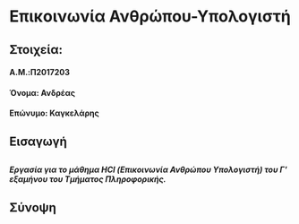 # Επικοινωνία Ανθρώπου-Υπολογιστή
##
## Στοιχεία:
#### A.M.:Π2017203
#### Όνομα: Ανδρέας
#### Επώνυμο: Καγκελάρης
##
## Εισαγωγή
##
##### Εργασία για το μάθημα HCI (Επικοινωνία Ανθρώπου Υπολογιστή) του Γ' εξαμήνου του Τμήματος Πληροφορικής.
##
## Σύνοψη
#####

